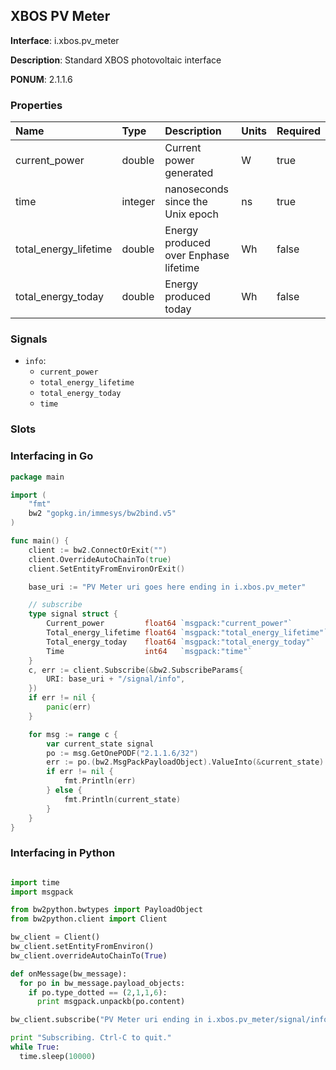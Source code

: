 
## XBOS PV Meter

**Interface**: i.xbos.pv_meter

**Description**: Standard XBOS photovoltaic interface

**PONUM**: 2.1.1.6

### Properties

| **Name** | **Type** | **Description** | **Units** | **Required** |
| :------- | :------- | :-------------- | :-------- | :----------- |
| current_power | double | Current power generated | W | true |
| time | integer | nanoseconds since the Unix epoch | ns | true |
| total_energy_lifetime | double | Energy produced over Enphase lifetime | Wh | false |
| total_energy_today | double | Energy produced today | Wh | false |


### Signals
- `info`:
    - `current_power`
    - `total_energy_lifetime`
    - `total_energy_today`
    - `time`
    


### Slots


### Interfacing in Go

```go
package main

import (
	"fmt"
	bw2 "gopkg.in/immesys/bw2bind.v5"
)

func main() {
	client := bw2.ConnectOrExit("")
	client.OverrideAutoChainTo(true)
	client.SetEntityFromEnvironOrExit()

	base_uri := "PV Meter uri goes here ending in i.xbos.pv_meter"

	// subscribe
	type signal struct {
		Current_power         float64 `msgpack:"current_power"`
		Total_energy_lifetime float64 `msgpack:"total_energy_lifetime"`
		Total_energy_today    float64 `msgpack:"total_energy_today"`
		Time                  int64   `msgpack:"time"`
	}
	c, err := client.Subscribe(&bw2.SubscribeParams{
		URI: base_uri + "/signal/info",
	})
	if err != nil {
		panic(err)
	}

	for msg := range c {
		var current_state signal
		po := msg.GetOnePODF("2.1.1.6/32")
		err := po.(bw2.MsgPackPayloadObject).ValueInto(&current_state)
		if err != nil {
			fmt.Println(err)
		} else {
			fmt.Println(current_state)
		}
	}
}
```
### Interfacing in Python

```python

import time
import msgpack

from bw2python.bwtypes import PayloadObject
from bw2python.client import Client

bw_client = Client()
bw_client.setEntityFromEnviron()
bw_client.overrideAutoChainTo(True)

def onMessage(bw_message):
  for po in bw_message.payload_objects:
    if po.type_dotted == (2,1,1,6):
      print msgpack.unpackb(po.content)

bw_client.subscribe("PV Meter uri ending in i.xbos.pv_meter/signal/info", onMessage)

print "Subscribing. Ctrl-C to quit."
while True:
  time.sleep(10000)
```
